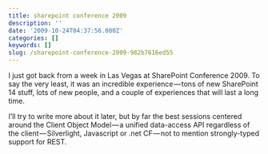 ```yaml
---
title: sharepoint conference 2009
description: ''
date: '2009-10-24T04:37:56.000Z'
categories: []
keywords: []
slug: /sharepoint-conference-2009-982b7616ed55
---
```


I just got back from a week in Las Vegas at SharePoint Conference 2009. To say the very least, it was an incredible experience — tons of new SharePoint 14 stuff, lots of new people, and a couple of experiences that will last a long time.

I’ll try to write more about it later, but by far the best sessions centered around the Client Object Model — a unified data-access API regardless of the client — Silverlight, Javascript or .net CF — not to mention strongly-typed support for REST.
